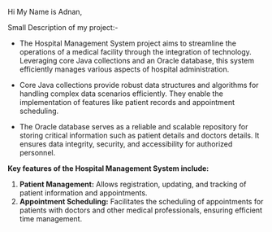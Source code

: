 Hi My Name is Adnan,

Small Description of my project:-

* The Hospital Management System project aims to streamline the operations of a medical facility through the integration of technology. 
Leveraging core Java collections and an Oracle database, this system efficiently manages various aspects of hospital administration.

* Core Java collections provide robust data structures and algorithms for handling complex data scenarios efficiently. They enable the 
implementation of features like patient records and appointment scheduling.

* The Oracle database serves as a reliable and scalable repository for storing critical information such as patient details and doctors details.
It ensures data integrity, security, and accessibility for authorized personnel.

**Key features of the Hospital Management System include:**
1. **Patient Management:**
       Allows registration, updating, and tracking of patient information and appointments.
2. **Appointment Scheduling:**
       Facilitates the scheduling of appointments for patients with doctors and other medical
       professionals, ensuring efficient time management.
